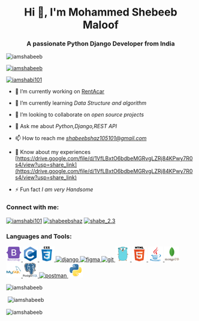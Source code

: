 <h1 align="center">Hi 👋, I'm Mohammed Shebeeb Maloof</h1>
<h3 align="center">A passionate Python Django Developer from India</h3>

<p align="left"> <img src="https://komarev.com/ghpvc/?username=iamshabeeb&label=Profile%20views&color=0e75b6&style=flat" alt="iamshabeeb" /> </p>

<p align="left"> <a href="https://github.com/ryo-ma/github-profile-trophy"><img src="https://github-profile-trophy.vercel.app/?username=iamshabeeb" alt="iamshabeeb" /></a> </p>

<p align="left"> <a href="https://twitter.com/iamshabi101" target="blank"><img src="https://img.shields.io/twitter/follow/iamshabi101?logo=twitter&style=for-the-badge" alt="iamshabi101" /></a> </p>

- 🔭 I’m currently working on [RentAcar](https://github.com/iamshabeeb/RentACar)

- 🌱 I’m currently learning *Data Structure and algorithm*

- 👯 I’m looking to collaborate on *open source projects*

- 💬 Ask me about *Python,Django,REST API*

- 📫 How to reach me *shabeebshaz105101@gmail.com*

- 📄 Know about my experiences [https://drive.google.com/file/d/1VfLBxtO6bdbeMGRvgLZRj84KPwy7R0s4/view?usp=share_link](https://drive.google.com/file/d/1VfLBxtO6bdbeMGRvgLZRj84KPwy7R0s4/view?usp=share_link)

- ⚡ Fun fact *I am very Handsome*

<h3 align="left">Connect with me:</h3>
<p align="left">
<a href="https://twitter.com/iamshabi101" target="blank"><img align="center" src="https://raw.githubusercontent.com/rahuldkjain/github-profile-readme-generator/master/src/images/icons/Social/twitter.svg" alt="iamshabi101" height="30" width="40" /></a>
<a href="https://www.linkedin.com/in/shabeeb-shaz-6b7a14218/" target="blank"><img align="center" src="https://raw.githubusercontent.com/rahuldkjain/github-profile-readme-generator/master/src/images/icons/Social/linked-in-alt.svg" alt="shabeebshaz" height="30" width="40" /></a>
<a href="https://instagram.com/shabe_2.3" target="blank"><img align="center" src="https://raw.githubusercontent.com/rahuldkjain/github-profile-readme-generator/master/src/images/icons/Social/instagram.svg" alt="shabe_2.3" height="30" width="40" /></a>
</p>

<h3 align="left">Languages and Tools:</h3>
<p align="left"> <a href="https://getbootstrap.com" target="_blank" rel="noreferrer"> <img src="https://raw.githubusercontent.com/devicons/devicon/master/icons/bootstrap/bootstrap-plain-wordmark.svg" alt="bootstrap" width="40" height="40"/> </a> <a href="https://www.cprogramming.com/" target="_blank" rel="noreferrer"> <img src="https://raw.githubusercontent.com/devicons/devicon/master/icons/c/c-original.svg" alt="c" width="40" height="40"/> </a> <a href="https://www.w3schools.com/css/" target="_blank" rel="noreferrer"> <img src="https://raw.githubusercontent.com/devicons/devicon/master/icons/css3/css3-original-wordmark.svg" alt="css3" width="40" height="40"/> </a> <a href="https://www.djangoproject.com/" target="_blank" rel="noreferrer"> <img src="https://cdn.worldvectorlogo.com/logos/django.svg" alt="django" width="40" height="40"/> </a> <a href="https://www.figma.com/" target="_blank" rel="noreferrer"> <img src="https://www.vectorlogo.zone/logos/figma/figma-icon.svg" alt="figma" width="40" height="40"/> </a> <a href="https://git-scm.com/" target="_blank" rel="noreferrer"> <img src="https://www.vectorlogo.zone/logos/git-scm/git-scm-icon.svg" alt="git" width="40" height="40"/> </a> <a href="https://golang.org" target="_blank" rel="noreferrer"> <img src="https://raw.githubusercontent.com/devicons/devicon/master/icons/go/go-original.svg" alt="go" width="40" height="40"/> </a> <a href="https://www.w3.org/html/" target="_blank" rel="noreferrer"> <img src="https://raw.githubusercontent.com/devicons/devicon/master/icons/html5/html5-original-wordmark.svg" alt="html5" width="40" height="40"/> </a> <a href="https://www.java.com" target="_blank" rel="noreferrer"> <img src="https://raw.githubusercontent.com/devicons/devicon/master/icons/java/java-original.svg" alt="java" width="40" height="40"/> </a> <a href="https://www.mongodb.com/" target="_blank" rel="noreferrer"> <img src="https://raw.githubusercontent.com/devicons/devicon/master/icons/mongodb/mongodb-original-wordmark.svg" alt="mongodb" width="40" height="40"/> </a> <a href="https://www.mysql.com/" target="_blank" rel="noreferrer"> <img src="https://raw.githubusercontent.com/devicons/devicon/master/icons/mysql/mysql-original-wordmark.svg" alt="mysql" width="40" height="40"/> </a> <a href="https://www.postgresql.org" target="_blank" rel="noreferrer"> <img src="https://raw.githubusercontent.com/devicons/devicon/master/icons/postgresql/postgresql-original-wordmark.svg" alt="postgresql" width="40" height="40"/> </a> <a href="https://postman.com" target="_blank" rel="noreferrer"> <img src="https://www.vectorlogo.zone/logos/getpostman/getpostman-icon.svg" alt="postman" width="40" height="40"/> </a> <a href="https://www.python.org" target="_blank" rel="noreferrer"> <img src="https://raw.githubusercontent.com/devicons/devicon/master/icons/python/python-original.svg" alt="python" width="40" height="40"/> </a> </p>

<p><img align="center" src="https://github-readme-stats.vercel.app/api/top-langs/?username=iamshabeeb&exclude_repo=github-readme-stats,iamshabeeb.github.io&show_icons=true&locale=en&layout=compact" alt="iamshabeeb" /></p>

<p>&nbsp;<img align="center" src="https://github-readme-stats.vercel.app/api?username=iamshabeeb&show_icons=true&locale=en" alt="iamshabeeb" /></p>

<p><img align="center" src="https://github-readme-streak-stats.herokuapp.com/?user=iamshabeeb&" alt="iamshabeeb" /></p>
